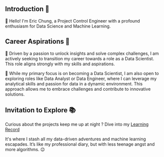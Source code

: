 ## Introduction 🔆
 👋 Hello! I'm Eric Chung, a Project Control Engineer with a profound enthusiasm for Data Science and Machine Learning.
 
## Career Aspirations 🚀
🔹 Driven by a passion to unlock insights and solve complex challenges, I am actively seeking to transition my career towards a role as a Data Scientist. This role aligns strongly with my skills and aspirations.

🔹 While my primary focus is on becoming a Data Scientist, I am also open to exploring roles like Data Analyst or Data Engineer, where I can leverage my analytical skills and passion for data in a dynamic environment. This approach allows me to embrace challenges and contribute to innovative solutions.

## Invitation to Explore 📚
Curious about the projects keep me up at night ? Dive into my [Learning Record](https://github.com/Eric-Chung-0511/Learning-Record)

It's where I stash all my data-driven adventures and machine learning escapades. It’s like my professional diary, but with less teenage angst and more algorithms. 😉


